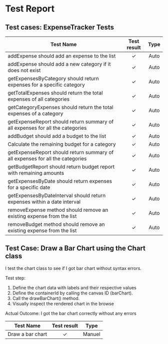 # Test Report

## Test cases: ExpenseTracker Tests

| Test Name                                                      | Test result  | Type     |
|---------------------------------------------------------------|:-------:|:--------:|
| addExpense should add an expense to the list                  |    ✓    | Auto     |
| addExpense should add a new category if it does not exist     |    ✓    | Auto     |
| getExpensesByCategory should return expenses for a specific category | ✓ | Auto |
| getTotalExpenses should return the total expenses of all categories | ✓ | Auto |
| getCategoryExpenses should return the total expenses of a category | ✓ | Auto |
| getExpenseReport should return summary of all expenses for all the categories | ✓ | Auto |
| addBudget should add a budget to the list                     |    ✓    | Auto     |
| Calculate the remaining budget for a category                 |    ✓    | Auto     |
| getExpenseReport should return summary of all expenses for all the categories | ✓ | Auto |
| getBudgetReport should return budget report with remaining amounts | ✓ | Auto |
| getExpensesByDate should return expenses for a specific date  |    ✓    | Auto     |
| getExpensesByDateInterval should return expenses within a date interval | ✓ | Auto |
| removeExpense method should remove an existing expense from the list | ✓ | Auto |
| removeBudget method should remove an existing expense from the list | ✓ | Auto |

## Test Case: Draw a Bar Chart using the Chart class


I test the chart class to see if I got bar chart without syntax errors. 

Test step:
1. Define the chart data with labels and their respective values
2. Define the containerId by calling the canvas ID (barChart).
3. Call the drawBarChart() method.
4. Visually inspect the rendered chart in the browse

Actual Outcome: I got the bar chart correctly without any errors

| Test Name                                                      | Test result  | Type     |
|---------------------------------------------------------------|:-------:|:--------:|
| Draw a bar chart                  |   ✓     | Manuel     |